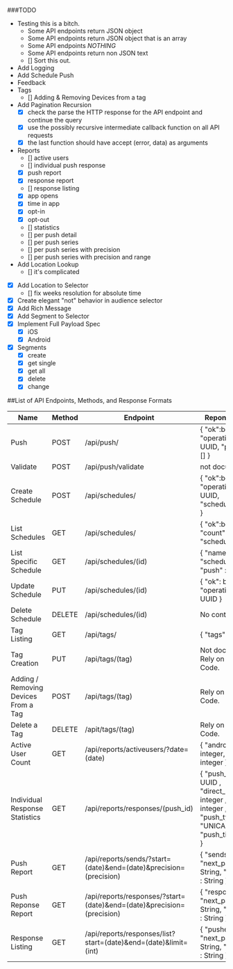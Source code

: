 ###TODO
* Testing this is a bitch.
  * Some API endpoints return JSON object
  * Some API endpoints return JSON object that is an array
  * Some API endpoints *NOTHING*
  * Some API endpoints return non JSON text
  * [] Sort this out.
* Add Logging
* Add Schedule Push
* Feedback
* Tags
  * [] Adding & Removing Devices from a tag
* Add Pagination Recursion
  * [X] check the parse the HTTP response for the API endpoint and continue the query
  * [X] use the possibly recursive intermediate callback function on all API requests
  * [X] the last function should have accept (error, data) as arguments
* Reports
  * [] active users
  * [] individual push response
  * [X] push report
  * [X] response report
  * [] response listing
  * [X] app opens
  * [X] time in app
  * [X] opt-in
  * [X] opt-out
  * [] statistics
  * [] per push detail
  * [] per push series
  * [] per push series with precision
  * [] per push series with precision and range
* Add Location Lookup
  * [] it's complicated
* [x] Add Location to Selector
  * [] fix weeks resolution for absolute time
* [X] Create elegant "not" behavior in audience selector
* [X] Add Rich Message
* [X] Add Segment to Selector
* [X] Implement Full Payload Spec
  * [X] iOS
  * [X] Android
* [x] Segments
  * [x] create
  * [x] get single
  * [x] get all
  * [x] delete
  * [x] change

##List of API Endpoints, Methods, and Response Formats

| Name | Method | Endpoint  | Reponse Format   |
| ---- | ------ | --------- | ---------------  |
| Push | POST | /api/push/ | { "ok":boolean, "operation_id" : UUID, "push_ids" : [] }  |
| Validate | POST | /api/push/validate | not documented |
| Create Schedule | POST | /api/schedules/ | { "ok":boolean, "operation_id" : UUID, "schedule_urls" : [] } |
| List Schedules | GET | /api/schedules/ | { "ok":boolean, "count" : integer, "schedules" : [] } |
| List Specific Schedule | GET | /api/schedules/(id) | { "name" : String, "schedule" : {}, "push" : {} |
| Update Schedule | PUT | /api/schedules/(id) | { "ok": boolean, "operation_id" : UUID } |
| Delete Schedule | DELETE | /api/schedules/(id) | No content. (e_e) |
| Tag Listing | GET | /api/tags/ | { "tags": [] } |
| Tag Creation | PUT | /api/tags/(tag) | Not documented. Rely on Status Code. |
| Adding / Removing Devices From a Tag | POST | /api/tags/(tag) | Rely on Status Code. |
| Delete a Tag | DELETE | /apit/tags/(tag) | Rely on Status Code. |
| Active User Count | GET | /api/reports/activeusers/?date=(date) | { "android" : integer, "ios" : integer } |
| Individual Response Statistics | GET | /api/reports/responses/(push_id) | { "push_uuid": UUID , "direct_responses": integer , "sends": integer , "push_type": "UNICAST_PUSH", "push_time": Date() } |
| Push Report | GET | /api/reports/sends/?start=(date)&end=(date)&precision=(precision) | { "sends" : [], "next_page" : String, "prev_page" : String }
| Push Reponse Report | GET | /api/reports/responses/?start=(date)&end=(date)&precision=(precision) | { "responses" : [], "next_page" : String, "prev_page" : String }
| Response Listing | GET | /api/reports/responses/list?start=(date)&end=(date)&limit=(int) | { "pushes" : [], "next_page" : String, "prev_page" : String }
